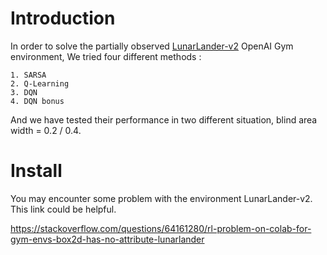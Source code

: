 # Introduction  

In order to solve the partially observed [LunarLander-v2](https://gym.openai.com/envs/LunarLander-v2/) OpenAI Gym environment, We tried four different methods : 

 	1. SARSA
 	2. Q-Learning
 	3. DQN
 	4. DQN bonus

 And we have tested their performance in two different situation, blind area width = 0.2 / 0.4.

# Install

You may encounter some problem with the environment LunarLander-v2. This link could be helpful.

https://stackoverflow.com/questions/64161280/rl-problem-on-colab-for-gym-envs-box2d-has-no-attribute-lunarlander

 

